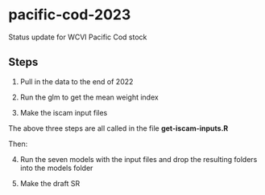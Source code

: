 # pacific-cod-2023

Status update for WCVI Pacific Cod stock

## Steps

1. Pull in the data to the end of 2022

2. Run the glm to get the mean weight index

3. Make the iscam input files

The above three steps are all called in the file **get-iscam-inputs.R**

Then:

4. Run the seven models with the input files and drop the resulting folders into the models folder 

5. Make the draft SR






